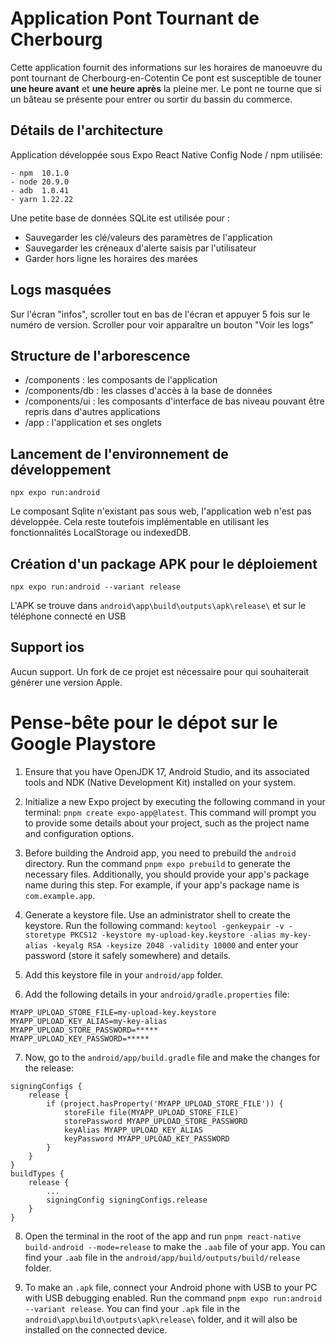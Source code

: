# Application Pont Tournant de Cherbourg

Cette application fournit des informations sur les horaires de manoeuvre du pont tournant de Cherbourg-en-Cotentin
Ce pont est susceptible de touner __une heure avant__ et __une heure après__ la pleine mer.
Le pont ne tourne que si un bâteau se présente pour entrer ou sortir du bassin du commerce.

## Détails de l'architecture
Application développée sous Expo React Native
Config Node / npm utilisée:
```
- npm  10.1.0
- node 20.9.0
- adb  1.0.41
- yarn 1.22.22
```
Une petite base de données SQLite est utilisée pour :
- Sauvegarder les clé/valeurs des paramètres de l'application
- Sauvegarder les créneaux d'alerte saisis par l'utilisateur
- Garder hors ligne les horaires des marées

## Logs masquées
Sur l'écran "infos", scroller tout en bas de l'écran et appuyer 5 fois sur le numéro de version.
Scroller pour voir apparaître un bouton "Voir les logs"

## Structure de l'arborescence
- /components : les composants de l'application
- /components/db : les classes d'accès à la base de données
- /components/ui : les composants d'interface de bas niveau pouvant être repris dans d'autres applications
- /app : l'application et ses onglets

## Lancement de l'environnement de développement
`npx expo run:android`

Le composant Sqlite n'existant pas sous web, l'application web n'est pas développée. Cela reste
toutefois implémentable en utilisant les fonctionnalités LocalStorage ou indexedDB.

## Création d'un package APK pour le déploiement
`npx expo run:android --variant release`

L'APK se trouve dans `android\app\build\outputs\apk\release\` et sur le téléphone connecté en USB

## Support ios
Aucun support. Un fork de ce projet est nécessaire pour qui souhaiterait générer une version Apple.

# Pense-bête pour le dépot sur le Google Playstore
1. Ensure that you have OpenJDK 17, Android Studio, and its associated tools and NDK (Native Development Kit) installed on your system.

2. Initialize a new Expo project by executing the following command in your terminal: `pnpm create expo-app@latest`. This command will prompt you to provide some details about your project, such as the project name and configuration options.

3. Before building the Android app, you need to prebuild the `android` directory. Run the command `pnpm expo prebuild` to generate the necessary files. Additionally, you should provide your app's package name during this step. For example, if your app's package name is `com.example.app`.

4. Generate a keystore file. Use an administrator shell to create the keystore. Run the following command: `keytool -genkeypair -v -storetype PKCS12 -keystore my-upload-key.keystore -alias my-key-alias -keyalg RSA -keysize 2048 -validity 10000` and enter your password (store it safely somewhere) and details.

5. Add this keystore file in your `android/app` folder.

6. Add the following details in your `android/gradle.properties` file:
```
MYAPP_UPLOAD_STORE_FILE=my-upload-key.keystore
MYAPP_UPLOAD_KEY_ALIAS=my-key-alias
MYAPP_UPLOAD_STORE_PASSWORD=*****
MYAPP_UPLOAD_KEY_PASSWORD=*****
```

7. Now, go to the `android/app/build.gradle` file and make the changes for the release:
```
signingConfigs {
    release {
        if (project.hasProperty('MYAPP_UPLOAD_STORE_FILE')) {
            storeFile file(MYAPP_UPLOAD_STORE_FILE)
            storePassword MYAPP_UPLOAD_STORE_PASSWORD
            keyAlias MYAPP_UPLOAD_KEY_ALIAS
            keyPassword MYAPP_UPLOAD_KEY_PASSWORD
        }
    }
}
buildTypes {
    release {
        ...
        signingConfig signingConfigs.release
    }
}
```

8. Open the terminal in the root of the app and run `pnpm react-native build-android --mode=release` to make the `.aab` file of your app. You can find your `.aab` file in the `android/app/build/outputs/build/release` folder.

9. To make an `.apk` file, connect your Android phone with USB to your PC with USB debugging enabled. Run the command `pnpm expo run:android --variant release`. You can find your `.apk` file in the `android\app\build\outputs\apk\release\` folder, and it will also be installed on the connected device.